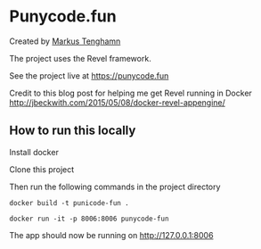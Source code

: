 # Punycode.fun

Created by [Markus Tenghamn](https://ma.rkus.io)

The project uses the Revel framework.

See the project live at https://punycode.fun

Credit to this blog post for helping me get Revel running in Docker http://jbeckwith.com/2015/05/08/docker-revel-appengine/

## How to run this locally

Install docker

Clone this project

Then run the following commands in the project directory

`docker build -t punicode-fun .`

`docker run -it -p 8006:8006 punycode-fun`

The app should now be running on http://127.0.0.1:8006